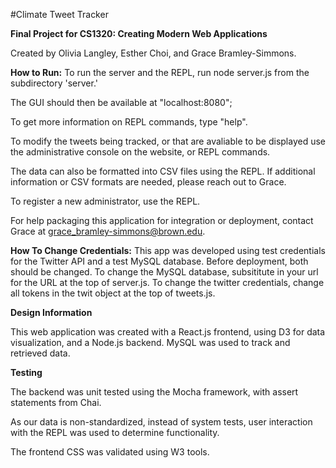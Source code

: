 #Climate Tweet Tracker

**Final Project for CS1320: Creating Modern Web Applications**

Created by Olivia Langley, Esther Choi, and Grace Bramley-Simmons. 


**How to Run:** To run the server and the REPL, run node server.js from the subdirectory 'server.'

The GUI should then be available at "localhost:8080";

To get more information on REPL commands, type "help".

To modify the tweets being tracked, or that are avaliable to be displayed
use the administrative console on the website, or REPL commands. 

The data can also be formatted into CSV files using the REPL. If additional
information or CSV formats are needed, please reach out to Grace. 

To register a new administrator, use the REPL.

For help packaging this application for integration or deployment, contact Grace
at grace_bramley-simmons@brown.edu. 


**How To Change Credentials:**
This app was developed using test credentials for the Twitter API and a test MySQL database.
Before deployment, both should be changed. To change the MySQL database, subsititute in your
url for the URL at the top of server.js. To change the twitter credentials, change all 
tokens in the twit object at the top of tweets.js. 


**Design Information**

This web application was created with a React.js frontend, using D3 for data visualization, and a Node.js backend. 
MySQL was used to track and retrieved data. 

**Testing**

The backend was unit tested using the Mocha framework, with assert statements from Chai. 

As our data is non-standardized, instead of system tests, user interaction with the REPL was 
used to determine functionality. 

The frontend CSS was validated using W3 tools. 